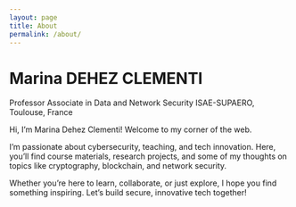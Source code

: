 ```yaml
---
layout: page
title: About
permalink: /about/
---
```

# **Marina** DEHEZ CLEMENTI
Professor Associate in Data and Network Security
ISAE-SUPAERO, Toulouse, France

Hi, I’m Marina Dehez Clementi! Welcome to my corner of the web.

I’m passionate about cybersecurity, teaching, and tech innovation.
Here, you’ll find course materials, research projects, and some of my thoughts on topics like cryptography, blockchain, and network security.

Whether you’re here to learn, collaborate, or just explore, I hope you find something inspiring. Let’s build secure, innovative tech together!